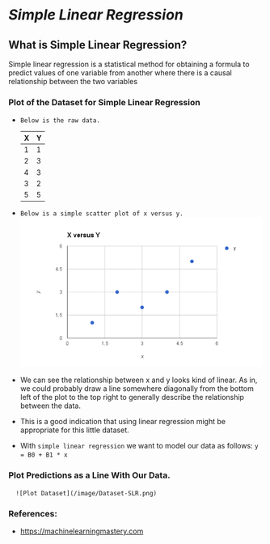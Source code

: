 # *Simple Linear Regression*
  
## What is Simple Linear Regression?  
  Simple linear regression is a statistical method for obtaining a formula to predict
values of one variable from another where there is a causal relationship between the
two variables

### Plot of the Dataset for Simple Linear Regression
   - `Below is the raw data.`
   
     X            | Y
     ------------ | -------------
     1            | 1
     2            | 3
     4            | 3
     3            | 2
     5            | 5
     
   - `Below is a simple scatter plot of x versus y.`
   ![Plot of the Dataset](/image/Dataset-SLR.png)
   - We can see the relationship between x and y looks kind of linear. As in, we could probably draw a line somewhere diagonally from the bottom left of the plot to the top right to generally describe the relationship between the data.
   - This is a good indication that using linear regression might be appropriate for this little dataset.
   - With `simple linear regression` we want to model our data as follows:
                                   `y = B0 + B1 * x`
                                   
 ### Plot Predictions as a Line With Our Data.
 
      ![Plot Dataset](/image/Dataset-SLR.png)
   
 ### References:  
   - https://machinelearningmastery.com
  
